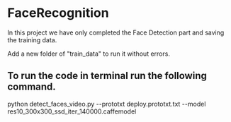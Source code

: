 # FaceRecognition
In this project we have only completed the Face Detection part and saving the training data.

Add a new folder of "train_data" to run it without errors.



## To run the code in terminal run the following command.

python detect_faces_video.py --prototxt deploy.prototxt.txt --model res10_300x300_ssd_iter_140000.caffemodel
